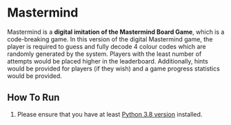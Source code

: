 # Mastermind

Mastermind is a **digital imitation of the Mastermind Board Game**, which is a code-breaking game. In this version of the digital Mastermind game, the player is required to guess and fully decode 4 colour codes which are randomly generated by the system. Players with the least number of attempts would be placed higher in the leaderboard. Additionally, hints would be provided for players (if they wish) and a game progress statistics would be provided.

## How To Run
1. Please ensure that you have at least [Python 3.8 version](https://www.python.org/downloads/) installed.
